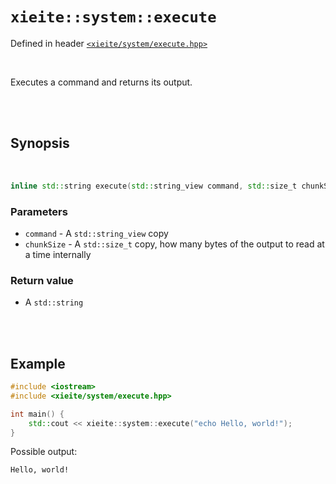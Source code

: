 # `xieite::system::execute`
Defined in header [`<xieite/system/execute.hpp>`](https://github.com/Eczbek/xieite/tree/main/include/xieite/system/execute.hpp)

<br/>

Executes a command and returns its output.

<br/><br/>

## Synopsis

<br/>

```cpp
inline std::string execute(std::string_view command, std::size_t chunkSize = 1024) noexcept;
```
### Parameters
- `command` - A `std::string_view` copy
- `chunkSize` - A `std::size_t` copy, how many bytes of the output to read at a time internally
### Return value
- A `std::string`

<br/><br/>

## Example
```cpp
#include <iostream>
#include <xieite/system/execute.hpp>

int main() {
	std::cout << xieite::system::execute("echo Hello, world!");
}
```
Possible output:
```
Hello, world!
```
